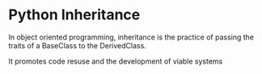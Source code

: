 # Python Inheritance

In object oriented programming, inheritance is the practice
of passing the traits of a BaseClass to the DerivedClass.

It promotes code resuse and the development of viable systems

